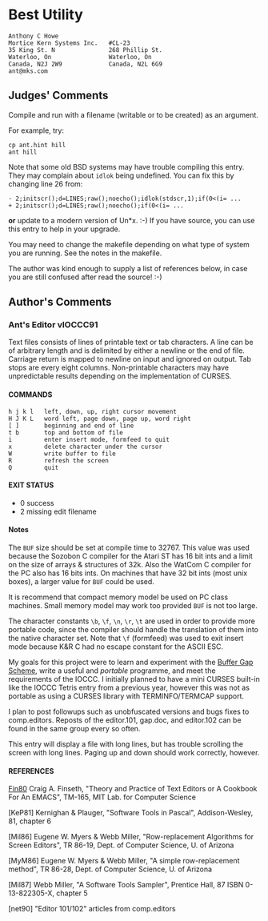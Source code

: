 Best Utility
============

    Anthony C Howe
    Mortice Kern Systems Inc.   #CL-23
    35 King St. N               268 Phillip St.
    Waterloo, On                Waterloo, On
    Canada, N2J 2W9             Canada, N2L 6G9
    ant@mks.com


Judges' Comments
----------------

Compile and run with a filename (writable or to be created) as an argument.

For example, try:

    cp ant.hint hill
    ant hill

Note that some old BSD systems may have trouble compiling this entry. They may complain about `idlok` being undefined.  You can fix this by changing line 26 from:

    - 2;initscr();d=LINES;raw();noecho();idlok(stdscr,1);if(0<(i= ...
    + 2;initscr();d=LINES;raw();noecho();if(0<(i= ...

**or** update to a modern version of Un*x.  :-)  If you have source, you can use this entry to help in your upgrade.

You may need to change the makefile depending on what type of system you are running.  See the notes in the makefile.

The author was kind enough to supply a list of references below, in case you are still confused after read the source!  :-)


Author's Comments
-----------------

### Ant's Editor vIOCCC91

Text files consists of lines of printable text or tab characters. A line can be of arbitrary length and is delimited by either a newline or the end of file.  Carriage return is mapped to newline on input and ignored on output.  Tab stops are every eight columns. Non-printable characters may have unpredictable results depending on the implementation of CURSES.


#### COMMANDS

    h j k l   left, down, up, right cursor movement
    H J K L   word left, page down, page up, word right
    [ ]       beginning and end of line
    t b       top and bottom of file
    i         enter insert mode, formfeed to quit
    x         delete character under the cursor
    W         write buffer to file
    R         refresh the screen
    Q         quit


#### EXIT STATUS

- 0 success
- 2 missing edit filename

#### Notes

The `BUF` size should be set at compile time to 32767.  This value was used because the Sozobon C compiler for the Atari ST has 16 bit ints and a limit on the size of arrays & structures of 32k. Also the WatCom C compiler for the PC also has 16 bits ints.  On machines that have 32 bit ints (most unix boxes), a larger value for `BUF` could be used.

It is recommend that compact memory model be used on PC class machines.  Small memory model may work too provided `BUF` is not too large.

The character constants `\b`, `\f`, `\n`, `\r`, `\t` are used in order to provide more portable code, since the compiler should handle the translation of them into the native character set. Note that `\f` (formfeed) was used to exit insert mode because K&R C had no escape constant for the ASCII ESC.

My goals for this project were to learn and experiment with the [Buffer Gap Scheme][Fin80], write a useful and *portable* programme, and meet the requirements of the IOCCC.  I initially planned to have a mini CURSES built-in like the IOCCC Tetris entry from a previous year, however this was not as portable as using a CURSES library with TERMINFO/TERMCAP support.

I plan to post followups such as unobfuscated versions and bugs fixes to comp.editors.  Reposts of the editor.101, gap.doc, and editor.102 can be found in the same group every so often.

This entry will display a file with long lines, but has trouble scrolling the screen with long lines.  Paging up and down should work correctly, however.


#### REFERENCES

[Fin80]
Craig A. Finseth, "Theory and Practice of Text Editors or A Cookbook For An EMACS",
TM-165, MIT Lab. for Computer Science

[KeP81]
Kernighan & Plauger, "Software Tools in Pascal",
Addison-Wesley, 81, chapter 6

[Mil86]
Eugene W. Myers & Webb Miller, "Row-replacement Algorithms
for Screen Editors", TR 86-19, Dept. of Computer Science,
U. of Arizona

[MyM86]
Eugene W. Myers & Webb Miller, "A simple row-replacement
method", TR 86-28, Dept. of Computer Science, U. of Arizona

[Mil87]
Webb Miller, "A Software Tools Sampler", Prentice Hall, 87
ISBN 0-13-822305-X, chapter 5

[net90]
"Editor 101/102" articles from comp.editors

[Fin80]: https://dspace.mit.edu/handle/1721.1/15905
